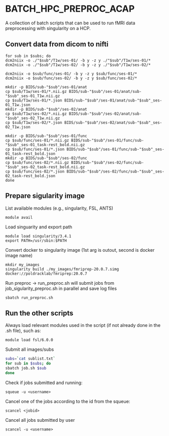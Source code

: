 # BATCH_HPC_PREPROC_ACAP
A collection of batch scripts that can be used to run fMRI data preprocessing with singularity on a HCP.

## Convert data from dicom to nifti

```
for sub in $subs; do
dcm2niix -o ./"$sub"/T1w/ses-01/ -b y -z y ./"$sub"/T1w/ses-01/*
dcm2niix -o ./"$sub"/T1w/ses-02/ -b y -z y ./"$sub"/T1w/ses-02/*

dcm2niix -o $sub/func/ses-01/ -b y -z y $sub/func/ses-01/*
dcm2niix -o $sub/func/ses-02/ -b y -z y $sub/func/ses-02/*

mkdir -p BIDS/sub-"$sub"/ses-01/anat
cp $sub/T1w/ses-01/*.nii.gz BIDS/sub-"$sub"/ses-01/anat/sub-"$sub"_ses-01_T1w.nii.gz
cp $sub/T1w/ses-01/*.json BIDS/sub-"$sub"/ses-01/anat/sub-"$sub"_ses-01_T1w.json
mkdir -p BIDS/sub-"$sub"/ses-02/anat
cp $sub/T1w/ses-02/*.nii.gz BIDS/sub-"$sub"/ses-02/anat/sub-"$sub"_ses-02_T1w.nii.gz
cp $sub/T1w/ses-02/*.json BIDS/sub-"$sub"/ses-02/anat/sub-"$sub"_ses-02_T1w.json

mkdir -p BIDS/sub-"$sub"/ses-01/func
cp $sub/func/ses-01/*.nii.gz BIDS/sub-"$sub"/ses-01/func/sub-"$sub"_ses-01_task-rest_bold.nii.gz
cp $sub/func/ses-01/*.json BIDS/sub-"$sub"/ses-01/func/sub-"$sub"_ses-01_task-rest_bold.json
mkdir -p BIDS/sub-"$sub"/ses-02/func
cp $sub/func/ses-02/*.nii.gz BIDS/sub-"$sub"/ses-02/func/sub-"$sub"_ses-02_task-rest_bold.nii.gz
cp $sub/func/ses-02/*.json BIDS/sub-"$sub"/ses-02/func/sub-"$sub"_ses-02_task-rest_bold.json
done
```

## Prepare sigularity image

List available modules (e.g., singularity, FSL, ANTS)

```
module avail
```

Load singuarity and export path

```
module load singularity/3.4.1
export PATH=/usr/sbin:$PATH
```

Convert docker to singularity image (1st arg is outout, second is docker image name)

```
mkdir my_images
singularity build ./my_images/fmriprep-20.0.7.simg docker://poldracklab/fmriprep:20.0.7
```

Run preproc -> run_preproc.sh will submit jobs from job_sigularity_preproc.sh in parallel and save log files

```
sbatch run_preproc.sh
```

## Run the other scripts

Always load relevant modules used in the script (if not already done in the .sh file), such as:

```
module load fsl/6.0.0
```

Submit all images/subs

```bash
subs=`cat sublist.txt`
for sub in $subs; do
sbatch job.sh $sub
done
```

Check if jobs submitted and running:

```
squeue -u <username>
```

Cancel one of the jobs according to the id from the squeue:

```
scancel <jobid>
```

Cancel all jobs submitted by user

```
scancel -u <username>
```
  
  
